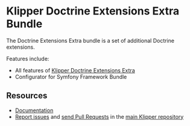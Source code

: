 Klipper Doctrine Extensions Extra Bundle
========================================

The Doctrine Extensions Extra bundle is a set of additional Doctrine extensions.

Features include:

- All features of [Klipper Doctrine Extensions Extra](https://github.com/klipperdev/doctrine-extensions-extra)
- Configurator for Symfony Framework Bundle

Resources
---------

- [Documentation](https://doc.klipper.dev/bundles/doctrine-extensions-extra-bundle)
- [Report issues](https://github.com/klipperdev/klipper/issues)
  and [send Pull Requests](https://github.com/klipperdev/klipper/pulls)
  in the [main Klipper repository](https://github.com/klipperdev/klipper)
